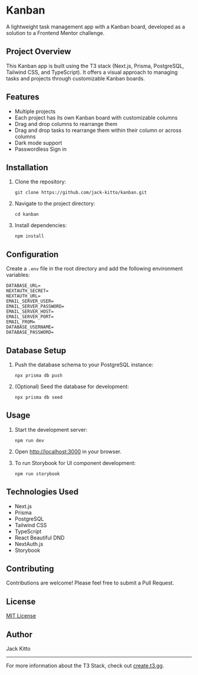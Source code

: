 # Kanban

A lightweight task management app with a Kanban board, developed as a solution to a Frontend Mentor challenge.

## Project Overview

This Kanban app is built using the T3 stack (Next.js, Prisma, PostgreSQL, Tailwind CSS, and TypeScript). It offers a visual approach to managing tasks and projects through customizable Kanban boards.

## Features

- Multiple projects
- Each project has its own Kanban board with customizable columns
- Drag and drop columns to rearrange them
- Drag and drop tasks to rearrange them within their column or across columns
- Dark mode support
- Passwordless Sign in

## Installation

1. Clone the repository:
   ```
   git clone https://github.com/jack-kitto/kanban.git
   ```
2. Navigate to the project directory:
   ```
   cd kanban
   ```
3. Install dependencies:
   ```
   npm install
   ```

## Configuration

Create a `.env` file in the root directory and add the following environment variables:

```
DATABASE_URL=
NEXTAUTH_SECRET=
NEXTAUTH_URL=
EMAIL_SERVER_USER=
EMAIL_SERVER_PASSWORD=
EMAIL_SERVER_HOST=
EMAIL_SERVER_PORT=
EMAIL_FROM=
DATABASE_USERNAME=
DATABASE_PASSWORD=
```

## Database Setup

1. Push the database schema to your PostgreSQL instance:
   ```
   npx prisma db push
   ```

2. (Optional) Seed the database for development:
   ```
   npx prisma db seed
   ```

## Usage

1. Start the development server:
   ```
   npm run dev
   ```

2. Open [http://localhost:3000](http://localhost:3000) in your browser.

3. To run Storybook for UI component development:
   ```
   npm run storybook
   ```

## Technologies Used

- Next.js
- Prisma
- PostgreSQL
- Tailwind CSS
- TypeScript
- React Beautiful DND
- NextAuth.js
- Storybook

## Contributing

Contributions are welcome! Please feel free to submit a Pull Request.

## License

[MIT License](https://opensource.org/licenses/MIT)

## Author

Jack Kitto

---

For more information about the T3 Stack, check out [create.t3.gg](https://create.t3.gg/).

